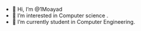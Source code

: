 - 👋 Hi, I’m @1Moayad
- 👀 I’m interested in Computer science .
- 🌱 I’m currently student in Computer Engineering. 

<!---
1Moayad/1Moayad is a ✨ special ✨ repository because its `README.md` (this file) appears on your GitHub profile.
You can click the Preview link to take a look at your changes.
--->
